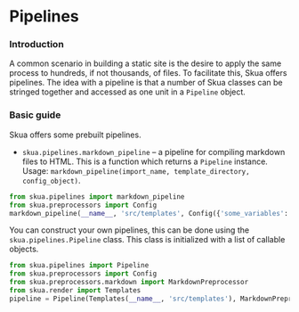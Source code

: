 # Pipelines
### Introduction
A common scenario in building a static site is the desire to apply the same process to hundreds, if not thousands, of files. To facilitate this, Skua offers pipelines. The idea with a pipeline is that a number of Skua classes can be stringed together and accessed as one unit in a `Pipeline` object.

### Basic guide
Skua offers some prebuilt pipelines. 
* `skua.pipelines.markdown_pipeline` – a pipeline for compiling markdown files to HTML. This is a function which returns a `Pipeline` instance. Usage: `markdown_pipeline(import_name, template_directory, config_object)`.
```python
from skua.pipelines import markdown_pipeline
from skua.preprocessors import Config
markdown_pipeline(__name__, 'src/templates', Config({'some_variables': 'here'}))
```
You can construct your own pipelines, this can be done using the `skua.pipelines.Pipeline` class. This class is initialized with a list of callable objects.  
```python
from skua.pipelines import Pipeline
from skua.preprocessors import Config
from skua.preprocessors.markdown import MarkdownPreprocessor
from skua.render import Templates
pipeline = Pipeline(Templates(__name__, 'src/templates'), MarkdownPreprocessor(Config({'some_variables': 'here'})))
```